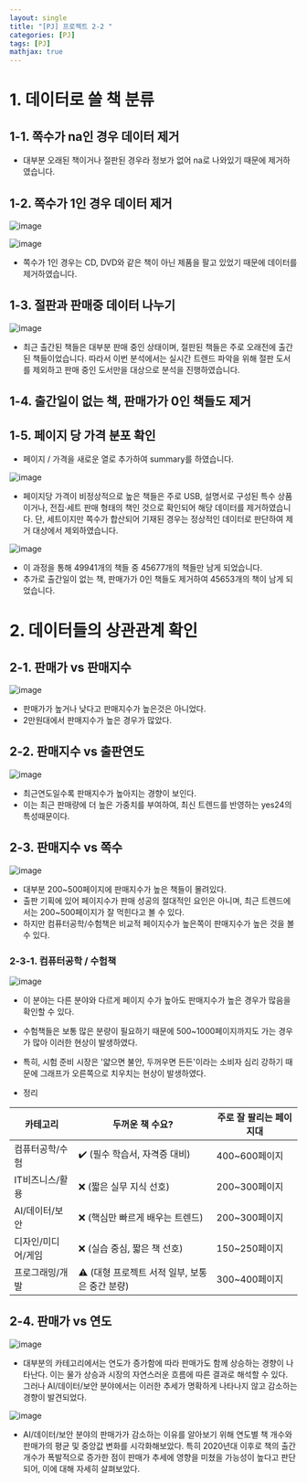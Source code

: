 ```yaml
---
layout: single
title: "[PJ] 프로젝트 2-2 "
categories: [PJ]
tags: [PJ]
mathjax: true
---
```


# 1. 데이터로 쓸 책 분류

## 1-1. 쪽수가 na인 경우 데이터 제거

- 대부분 오래된 책이거나 절판된 경우라 정보가 없어 na로 나와있기 때문에 제거하였습니다.

## 1-2. 쪽수가 1인 경우 데이터 제거

![image](https://github.com/user-attachments/assets/67394af5-8353-44f5-af10-6b47c68e8a3c)

![image](https://github.com/user-attachments/assets/34716d19-9a6c-432d-94a3-54fb50e20c41)

- 쪽수가 1인 경우는 CD, DVD와 같은 책이 아닌 제품을 팔고 있었기 때문에 데이터를 제거하였습니다.

## 1-3. 절판과 판매중 데이터 나누기

![image](https://github.com/user-attachments/assets/dcde2856-e93e-4080-9a82-af27c8023523)

- 최근 출간된 책들은 대부분 판매 중인 상태이며, 절판된 책들은 주로 오래전에 출간된 책들이었습니다. 따라서 이번 분석에서는 실시간 트렌드 파악을 위해 절판 도서를 제외하고 판매 중인 도서만을 대상으로 분석을 진행하였습니다.

## 1-4.  출간일이 없는 책, 판매가가 0인 책들도 제거


## 1-5. 페이지 당 가격 분포 확인

- 페이지 / 가격을 새로운 열로 추가하여 summary를 하였습니다.

![image](https://github.com/user-attachments/assets/dcc5543e-337a-4109-9760-6170851b3e81)

- 페이지당 가격이 비정상적으로 높은 책들은 주로 USB, 설명서로 구성된 특수 상품이거나, 전집·세트 판매 형태의 책인 것으로 확인되어 해당 데이터를 제거하였습니다.
단, 세트이지만 쪽수가 합산되어 기재된 경우는 정상적인 데이터로 판단하여 제거 대상에서 제외하였습니다.

![image](https://github.com/user-attachments/assets/439570a2-043b-475b-a671-23fe13732e5e)

- 이 과정을 통해 49941개의 책들 중 45677개의 책들만 남게 되었습니다.
- 추가로 출간일이 없는 책, 판매가가 0인 책들도 제거하여 45653개의 책이 남게 되었습니다.

# 2. 데이터들의 상관관계 확인

## 2-1. 판매가 vs 판매지수

![image](https://github.com/user-attachments/assets/09bb499b-afad-44b9-9936-f3111a9f6d50)

- 판매가가 높거나 낮다고 판매지수가 높은것은 아니었다.
- 2만원대에서 판매지수가 높은 경우가 많았다.

## 2-2. 판매지수 vs 출판연도

![image](https://github.com/user-attachments/assets/86096bcb-d1fd-46fd-b28d-9146c0ff7e1d)

- 최근연도일수록 판매지수가 높아지는 경향이 보인다.
- 이는 최근 판매량에 더 높은 가중치를 부여하여, 최신 트렌드를 반영하는 yes24의 특성때문이다.

## 2-3. 판매지수 vs 쪽수

![image](https://github.com/user-attachments/assets/9a9f532b-8c4c-4d0e-b3df-105eacff228c)

- 대부분 200~500페이지에 판매지수가 높은 책들이 몰려있다.
- 출판 기획에 있어 페이지수가 판매 성공의 절대적인 요인은 아니며, 최근 트렌드에서는 200~500페이지가 잘 먹힌다고 볼 수 있다.
- 하지만 컴퓨터공학/수험책은 비교적 페이지수가 높은쪽이 판매지수가 높은 것을 볼 수 있다.

### 2-3-1. 컴퓨터공학 / 수험책

![image](https://github.com/user-attachments/assets/481d8cb3-f205-40e2-9bd0-2f44a2a19228)

- 이 분야는 다른 분야와 다르게 페이지 수가 높아도 판매지수가 높은 경우가 많음을 확인할 수 있다.
- 수험책들은 보통 많은 분량이 필요하기 때문에 500~1000페이지까지도 가는 경우가 많아 이러한 현상이 발생하였다.
- 특히, 시험 준비 시장은 '얇으면 불안, 두꺼우면 든든'이라는 소비자 심리 강하기 때문에 그래프가 오른쪽으로 치우치는 현상이 발생하였다.


- 정리

| 카테고리       | 두꺼운 책 수요?                     | 주로 잘 팔리는 페이지대 |
| ---------- | ----------------------------- | ------------- |
| 컴퓨터공학/수험   | ✔️ (필수 학습서, 자격증 대비)           | 400\~600페이지   |
| IT비즈니스/활용  | ❌ (짧은 실무 지식 선호)               | 200\~300페이지   |
| AI/데이터/보안  | ❌ (핵심만 빠르게 배우는 트렌드)           | 200\~300페이지   |
| 디자인/미디어/게임 | ❌ (실습 중심, 짧은 책 선호)            | 150\~250페이지   |
| 프로그래밍/개발   | ⚠️ (대형 프로젝트 서적 일부, 보통은 중간 분량) | 300\~400페이지   |


## 2-4. 판매가 vs 연도

![image](https://github.com/user-attachments/assets/7319d13a-5f7c-4e14-ba96-9d193e86e29d)

- 대부분의 카테고리에서는 연도가 증가함에 따라 판매가도 함께 상승하는 경향이 나타난다. 이는 물가 상승과 시장의 자연스러운 흐름에 따른 결과로 해석할 수 있다. 그러나 AI/데이터/보안 분야에서는 이러한 추세가 명확하게 나타나지 않고 감소하는 경향이 발견되었다.

![image](https://github.com/user-attachments/assets/74b6593e-1cca-4a69-9547-3c5ac12e3e5c)

- AI/데이터/보안 분야의 판매가가 감소하는 이유를 알아보기 위해 연도별 책 개수와 판매가의 평균 및 중앙값 변화를 시각화해보았다.
특히 2020년대 이후로 책의 출간 개수가 폭발적으로 증가한 점이 판매가 추세에 영향을 미쳤을 가능성이 높다고 판단되어, 이에 대해 자세히 살펴보았다.

